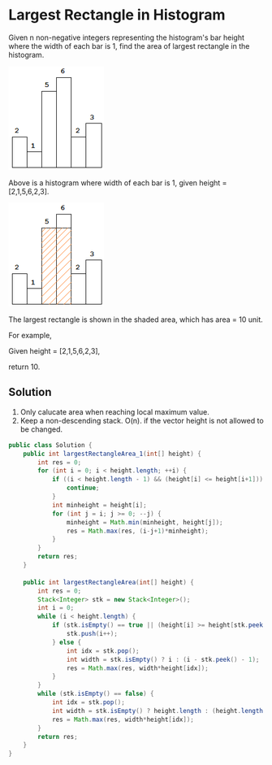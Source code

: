 # Largest Rectangle in Histogram

Given n non-negative integers representing the histogram's bar height where the width of each bar is 1, find the area of largest rectangle in the histogram.

![](l6.png)

Above is a histogram where width of each bar is 1, given height = [2,1,5,6,2,3].

![](l7.png)

The largest rectangle is shown in the shaded area, which has area = 10 unit.

For example,

Given height = [2,1,5,6,2,3],

return 10.

## Solution

1. Only calucate area when reaching local maximum value.
2. Keep a non-descending stack. O(n). if the vector height is not allowed to be changed.

```java
public class Solution {
    public int largestRectangleArea_1(int[] height) {
        int res = 0;
        for (int i = 0; i < height.length; ++i) {
            if ((i < height.length - 1) && (height[i] <= height[i+1])) {
                continue;
            }
            int minheight = height[i];
            for (int j = i; j >= 0; --j) {
                minheight = Math.min(minheight, height[j]);
                res = Math.max(res, (i-j+1)*minheight);
            }
        }
        return res;
    }
    
    public int largestRectangleArea(int[] height) {
        int res = 0;
        Stack<Integer> stk = new Stack<Integer>();
        int i = 0;
        while (i < height.length) {
            if (stk.isEmpty() == true || (height[i] >= height[stk.peek()])) {
                stk.push(i++);
            } else {
                int idx = stk.pop();
                int width = stk.isEmpty() ? i : (i - stk.peek() - 1);
                res = Math.max(res, width*height[idx]);
            }
        }
        while (stk.isEmpty() == false) {
            int idx = stk.pop();
            int width = stk.isEmpty() ? height.length : (height.length - stk.peek() - 1);
            res = Math.max(res, width*height[idx]);
        }
        return res;
    }
}
```